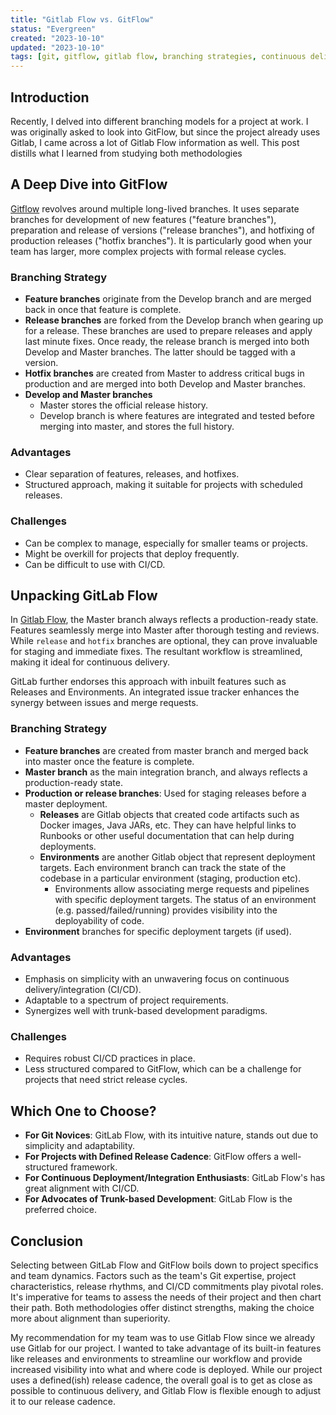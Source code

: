 ```yaml
---
title: "Gitlab Flow vs. GitFlow"
status: "Evergreen"
created: "2023-10-10"
updated: "2023-10-10"
tags: [git, gitflow, gitlab flow, branching strategies, continuous delivery]
---
```

## Introduction

Recently, I delved into different branching models for a project at work. I was originally asked to look into GitFlow, but since the project already uses Gitlab, I came across a lot of Gitlab Flow information as well. This post distills what I learned from studying both methodologies

## A Deep Dive into GitFlow

[Gitflow](https://www.atlassian.com/git/tutorials/comparing-workflows/gitflow-workflow) revolves around multiple long-lived branches. It uses separate branches for development of new features ("feature branches"), preparation and release of versions ("release branches"), and hotfixing of production releases ("hotfix branches"). It is particularly good when your team has larger, more complex projects with formal release cycles. 

### Branching Strategy

- **Feature branches** originate from the Develop branch and are merged back in once that feature is complete.
- **Release branches** are forked from the Develop branch when gearing up for a release. These branches are used to prepare releases and apply last minute fixes. Once ready, the release branch is merged into both Develop and Master branches. The latter should be tagged with a version.
- **Hotfix branches** are created from Master to address critical bugs in production and are merged into both Develop and Master branches.
- **Develop and Master branches**
  - Master stores the official release history.
  - Develop branch is where features are integrated and tested before merging into master, and stores the full history.

### Advantages

- Clear separation of features, releases, and hotfixes.
- Structured approach, making it suitable for projects with scheduled releases.

### Challenges

- Can be complex to manage, especially for smaller teams or projects.
- Might be overkill for projects that deploy frequently.
- Can be difficult to use with CI/CD.

## Unpacking GitLab Flow

In [Gitlab Flow](https://about.gitlab.com/topics/version-control/what-are-gitlab-flow-best-practices/), the Master branch always reflects a production-ready state. Features seamlessly merge into Master after thorough testing and reviews. While `release` and `hotfix` branches are optional, they can prove invaluable for staging and immediate fixes. The resultant workflow is streamlined, making it ideal for continuous delivery.

GitLab further endorses this approach with inbuilt features such as Releases and Environments. An integrated issue tracker enhances the synergy between issues and merge requests.

### Branching Strategy

- **Feature branches** are created from master branch and merged back into master once the feature is complete.
- **Master branch** as the main integration branch, and always reflects a production-ready state.
- **Production or release branches**: Used for staging releases before a master deployment.
  - **Releases** are Gitlab objects that created code artifacts such as Docker images, Java JARs, etc. They can have helpful links to Runbooks or other useful documentation that can help during deployments.
  - **Environments** are another Gitlab object that represent deployment targets. Each environment branch can track the state of the codebase in a particular environment (staging, production etc).
    - Environments allow associating merge requests and pipelines with specific deployment targets. The status of an environment (e.g. passed/failed/running) provides visibility into the deployability of code.
- **Environment** branches for specific deployment targets (if used).

### Advantages

- Emphasis on simplicity with an unwavering focus on continuous delivery/integration (CI/CD).
- Adaptable to a spectrum of project requirements.
- Synergizes well with trunk-based development paradigms.

### Challenges

- Requires robust CI/CD practices in place.
- Less structured compared to GitFlow, which can be a challenge for projects that need strict release cycles.

## Which One to Choose?

- **For Git Novices**: GitLab Flow, with its intuitive nature, stands out due to simplicity and adaptability.
- **For Projects with Defined Release Cadence**: GitFlow offers a well-structured framework.
- **For Continuous Deployment/Integration Enthusiasts**: GitLab Flow's has great alignment with CI/CD.
- **For Advocates of Trunk-based Development**: GitLab Flow is the preferred choice.

## Conclusion

Selecting between GitLab Flow and GitFlow boils down to project specifics and team dynamics. Factors such as the team's Git expertise, project characteristics, release rhythms, and CI/CD commitments play pivotal roles. It's imperative for teams to assess the needs of their project and then chart their path. Both methodologies offer distinct strengths, making the choice more about alignment than superiority.

My recommendation for my team was to use Gitlab Flow since we already use Gitlab for our project. I wanted to take advantage of its built-in features like releases and environments to streamline our workflow and provide increased visibility into what and where code is deployed. While our project uses a defined(ish) release cadence, the overall goal is to get as close as possible to continuous delivery, and Gitlab Flow is flexible enough to adjust it to our release cadence.